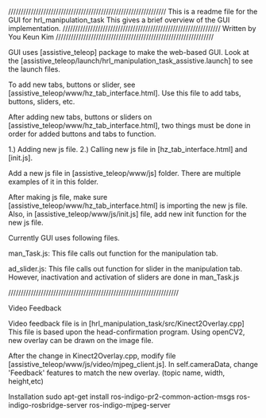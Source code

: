 ///////////////////////////////////////////////////////////////
This is a readme file for the GUI for hrl_manipulation_task
This gives a brief overview of the GUI implementation.
///////////////////////////////////////////////////////////////
Written by You Keun Kim
///////////////////////////////////////////////////////////////


GUI uses [assistive_teleop] package to make the web-based GUI.
Look at the [assistive_teleop/launch/hrl_manipulation_task_assistive.launch] to see the launch files.

To add new tabs, buttons or slider, see [assistive_teleop/www/hz_tab_interface.html]. Use this file to add tabs, buttons, sliders, etc.

After adding new tabs, buttons or sliders on [assistive_teleop/www/hz_tab_interface.html], two things must be done in order for added buttons and tabs to function.

1.) Adding new js file.
2.) Calling new js file in [hz_tab_interface.html] and [init.js].

Add a new js file in [assistive_teleop/www/js] folder. There are multiple examples of it in this folder.

After making js file, make sure [assistive_teleop/www/hz_tab_interface.html] is importing the new js file. Also, in [assistive_teleop/www/js/init.js] file, add new init function for the new js file.

Currently GUI uses following files.

man_Task.js: This file calls out function for the manipulation tab.

ad_slider.js: This file calls out function for slider in the manipulation tab. However, inactivation and activation of sliders are done in man_Task.js

////////////////////////////////////////////////////////////////////

Video Feedback

Video feedback file is in [hrl_manipulation_task/src/Kinect2Overlay.cpp] This file is based upon the head-confirmation program. Using openCV2, new overlay can be drawn on the image file.

After the change in Kinect2Overlay.cpp, modify file [assistive_teleop/www/js/video/mjpeg_client.js]. In self.cameraData, change 'Feedback'
 features to match the new overlay. (topic name, width, height,etc)

Installation
sudo apt-get install ros-indigo-pr2-common-action-msgs ros-indigo-rosbridge-server ros-indigo-mjpeg-server


